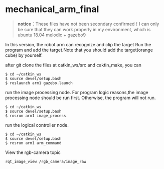 # mechanical_arm_final
> **notice**：These files have not been secondary confirmed！I can only be sure that they can work properly in my environment, which is ubuntu 18.04 melodic + gazebo9

In this version, the robot arm can recognize and clip the target
Run the program and add the target.Note that  you should add the target(orange cube) by yourself.

after git clone the files at catkin_ws/src  and caktin_make, you can
```
$ cd ~/catkin_ws
$ source devel/setup.bash
$ roslaunch arm1 gazebo.launch
```
run the image processing node.
For program logic reasons,the image processing node should be run first.
Otherwise, the program will not run.
```
$ cd ~/catkin_ws
$ source devel/setup.bash
$ rosrun arm1 image_process
```
run the logical controller node.
```
$ cd ~/catkin_ws
$ source devel/setup.bash
$ rosrun arm1 arm_command
```
View the rgb-camera topic
```
rqt_image_view /rgb_camera/image_raw
```

